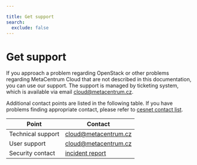 ```yaml
---

title: Get support
search:
  exclude: false
---
```


# Get support

If you approach a problem regarding OpenStack or other problems regarding MetaCentrum Cloud
that are not described in this documentation, you can use our support.
The support is managed by ticketing system, which is available
via email cloud@metacentrum.cz.

Additional contact points are listed in the following table. If you have problems
finding appropriate contact, please refer to [cesnet contact list](https://www.cesnet.cz/contacts/).

| Point                    | Contact                                                        |
|--------------------------|----------------------------------------------------------------|
| Technical support        | cloud@metacentrum.cz                                           |
| User support             | cloud@metacentrum.cz                                           |
| Security contact         | [incident report](https://csirt.cesnet.cz/en/incident_report)  |
